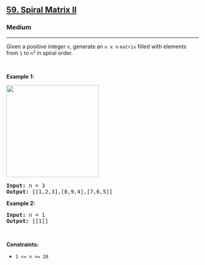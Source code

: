 <h2><a href="https://leetcode.com/problems/spiral-matrix-ii/">59. Spiral Matrix II</a></h2><h3>Medium</h3><hr><div data-read-aloud-multi-block="true"><p>Given a positive integer <code>n</code>, generate an <code>n x n</code> <code>matrix</code> filled with elements from <code>1</code> to <code>n<sup style="">2</sup></code> in spiral order.</p>

<p>&nbsp;</p>
<p><strong>Example 1:</strong></p>
<img alt="" src="https://assets.leetcode.com/uploads/2020/11/13/spiraln.jpg" style="width: 242px; height: 242px;">
<pre><strong>Input:</strong> n = 3
<strong>Output:</strong> [[1,2,3],[8,9,4],[7,6,5]]
</pre>

<p><strong>Example 2:</strong></p>

<pre><strong>Input:</strong> n = 1
<strong>Output:</strong> [[1]]
</pre>

<p>&nbsp;</p>
<p><strong>Constraints:</strong></p>

<ul>
	<li><code>1 &lt;= n &lt;= 20</code></li>
</ul>
</div>